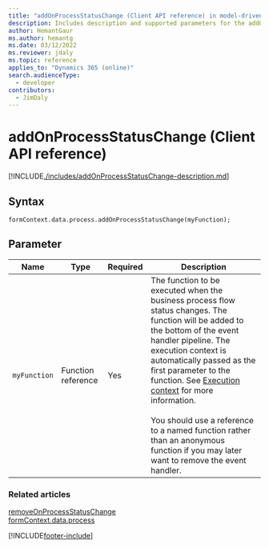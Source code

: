 ```yaml
---
title: "addOnProcessStatusChange (Client API reference) in model-driven apps"
description: Includes description and supported parameters for the addOnProcessStatusChange method.
author: HemantGaur
ms.author: hemantg
ms.date: 03/12/2022
ms.reviewer: jdaly
ms.topic: reference
applies_to: "Dynamics 365 (online)"
search.audienceType: 
  - developer
contributors:
  - JimDaly
---
```

# addOnProcessStatusChange (Client API reference)



[!INCLUDE[./includes/addOnProcessStatusChange-description.md](./includes/addOnProcessStatusChange-description.md)]

## Syntax

`formContext.data.process.addOnProcessStatusChange(myFunction);`

## Parameter

|Name|Type|Required|Description|
|--|--|--|--|
|`myFunction`|Function reference|Yes|The function to be executed when the business process flow status changes. The function will be added to the bottom of the event handler pipeline. The execution context is automatically passed as the first parameter to the function. See [Execution context](../../../clientapi-execution-context.md) for more information.<br/><br/>You should use a reference to a named function rather than an anonymous function if you may later want to remove the event handler.|

### Related articles

[removeOnProcessStatusChange](removeOnProcessStatusChange.md)   
[formContext.data.process](../../formContext-data-process.md)

[!INCLUDE[footer-include](../../../../../../includes/footer-banner.md)]
